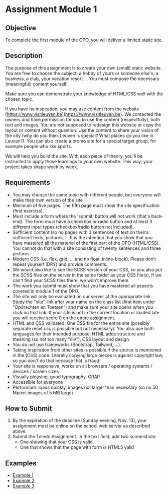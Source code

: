 # Assignment Module 1

## Objective

To complete the first module of the OPO, you will deliver a limited static site.

## Description

The purpose of this assignment is to create your own (small) static website. You are free to choose the subject: a hobby of yours or someone else's, a business, a club, your vacation resort ... You must compose the necessary (meaningful) content yourself.

Make sure you can demonstrate your knowledge of HTML/CSS well with the chosen topic.

If you have no inspiration, you may use content from the website [https://www.visitleuven.be](https://www.visitleuven.be). We contacted the owners and have permission for you to use the content (respectfully), both text and images. You are not supposed to redesign this website or copy the layout or content without question. Use the content to share your vision of the city (why do you think Leuven is special? What places do you like in Leuven?). You can also create a promo site for a special target group, for example people who like sports.

We will help you build the site. With each piece of theory, you'll be instructed to apply those learnings to your own website. This way, your project takes shape week by week.

## Requirements

- You may choose the same topic with different people, but everyone will make their own version of the site
- Minimum of five pages. The fifth page must show the site specification (first exercise).
- Must include a form where the 'submit' button will not work (that's back-end). The form must have a checkbox or radio button and at least 3 different input types (checkbox/radio button not included).
- Sufficient content (so no pages with 3 sentences of text on them): sufficient texts, pictures, ... It is the intention that you show that you have mastered all the material of the first part of the OPO (HTML/CSS). You cannot do that with a site consisting of twenty sentences and three pictures.
- Modern CSS (i.e. flex, grid, ... and no float, inline-block). Please don’t repeat yourself (DRY) and provide comments.
- We would also like to see the SCSS version of your CSS, so you also put the SCSS files on the server in the same folder as your CSS file(s). If we can't find your SCSS files there, we won't improve them.
- The work you submit must show that you have mastered all aspects covered in module 1 of the OPO.
- The site will only be evaluated on our server at the appropriate link. Study the "site" link after your name on the class list (first item under "Opdrachten en Toetsen”) and make sure your site opens when you click on that link. If your site is not in the correct location or loaded late you will receive score 0 on the entire assignment.
- HTML and CSS validated. One CSS file for the entire site (possibly separate reset.css is possible but not necessary). You also use both languages for their intended purpose: HTML adds structure and meaning (so not too many "div"), CSS layout and design.
- You do not use frameworks (Bootstrap, Tailwind, ...).
- Taking inspiration from other sites is possible if the source is mentioned in the (CSS) code. Literally copying large pieces is against copyright law, so you don't do that because that is fraud.
- Your site is responsive, works on all browsers / operating systems / devices / screen sizes
- Visually pleasing, good typography, CRAP
- Accessible for everyone
- Performant: loads quickly, images not larger than necessary (so no 50 Mpixel images of 5 MB large)

## How to Submit

1. By the expiration of the deadline (Sunday evening, Nov. 13), your assignment must be online on the school web server as described above.
2. Submit the Toledo Assignment. In the text field, add two screenshots:
   - One showing that your CSS is valid
   - One that shows that the page with form is HTML5 valid

## Examples

- [Example 1](https://webontwerp.ucll.be/Ti-Front-end/goedeSites/VanHooydonckMaxim/site/)
- [Example 2](https://webontwerp.ucll.be/Ti-Front-end/goedeSites/sempelsStef/site/)
- [Example 3](https://webontwerp.ucll.be/Ti-Front-end/goedeSites/vanZomerenJenthe/site/)
